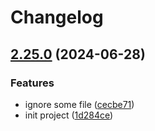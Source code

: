 # Changelog

## [2.25.0](https://github.com/nicepkg/smart-web/compare/userscript-v2.24.3...userscript-v2.25.0) (2024-06-28)


### Features

* ignore some file ([cecbe71](https://github.com/nicepkg/smart-web/commit/cecbe7198a18822b58988fda1fa8660c25ace321))
* init project ([1d284ce](https://github.com/nicepkg/smart-web/commit/1d284ce9d22a0f243ccdd6f07e05b916cb7c0ce0))
